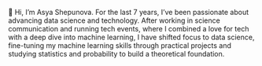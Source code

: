 👋 Hi, I’m Asya Shepunova. 
For the last 7 years, I’ve been passionate about advancing data science and technology.
After working in science communication and running tech events, where I combined a love for tech with a deep dive into machine learning, I have shifted focus to data science, fine-tuning my machine learning skills through practical projects and studying statistics and probability to build a theoretical foundation.
